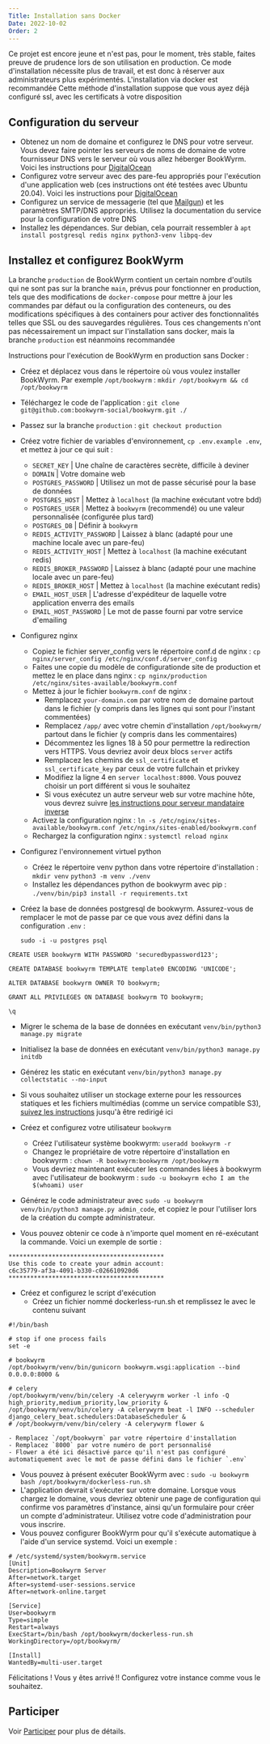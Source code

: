 ```yaml
---
Title: Installation sans Docker
Date: 2022-10-02
Order: 2
---
```


Ce projet est encore jeune et n'est pas, pour le moment, très stable, faites preuve de prudence lors de son utilisation en production. Ce mode d'installation nécessite plus de travail, et est donc à réserver aux administrateurs plus expérimentés. L'installation via docker est recommandée Cette méthode d'installation suppose que vous ayez déjà configuré ssl, avec les certificats à votre disposition

## Configuration du serveur
- Obtenez un nom de domaine et configurez le DNS pour votre serveur. Vous devez faire pointer les serveurs de noms de domaine de votre fournisseur DNS vers le serveur où vous allez héberger BookWyrm. Voici les instructions pour [DigitalOcean](https://www.digitalocean.com/community/tutorials/how-to-point-to-digitalocean-nameservers-from-common-domain-registrars)
- Configurez votre serveur avec des pare-feu appropriés pour l'exécution d'une application web (ces instructions ont été testées avec Ubuntu 20.04). Voici les instructions pour [DigitalOcean](https://www.digitalocean.com/community/tutorials/initial-server-setup-with-ubuntu-20-04)
- Configurez un service de messagerie (tel que [Mailgun](https://documentation.mailgun.com/en/latest/quickstart.html)) et les paramètres SMTP/DNS appropriés. Utilisez la documentation du service pour la configuration de votre DNS
- Installez les dépendances. Sur debian, cela pourrait ressembler à `apt install postgresql redis nginx python3-venv libpq-dev`

## Installez et configurez BookWyrm

La branche `production` de BookWyrm contient un certain nombre d'outils qui ne sont pas sur la branche `main`, prévus pour fonctionner en production, tels que des modifications de `docker-compose` pour mettre à jour les commandes par défaut ou la configuration des conteneurs, ou des modifications spécifiques à des containers pour activer des fonctionnalités telles que SSL ou des sauvegardes régulières. Tous ces changements n'ont pas nécessairement un impact sur l'installation sans docker, mais la branche `production` est néanmoins recommandée

Instructions pour l'exécution de BookWyrm en production sans Docker :

- Créez et déplacez vous dans le répertoire où vous voulez installer BookWyrm. Par exemple `/opt/bookwyrm` : `mkdir /opt/bookwyrm && cd /opt/bookwyrm`
- Téléchargez le code de l'application : `git clone git@github.com:bookwyrm-social/bookwyrm.git ./`
- Passez sur la branche `production` : `git checkout production`
- Créez votre fichier de variables d'environnement, `cp .env.example .env`, et mettez à jour ce qui suit :
    - `SECRET_KEY` | Une chaîne de caractères secrète, difficile à deviner
    - `DOMAIN` | Votre domaine web
    - `POSTGRES_PASSWORD` | Utilisez un mot de passe sécurisé pour la base de données
    - `POSTGRES_HOST` | Mettez à `localhost` (la machine exécutant votre bdd)
    - `POSTGRES_USER` | Mettez à `bookwyrm` (recommendé) ou une valeur personnalisée (configurée plus tard)
    - `POSTGRES_DB` | Définir à `bookwyrm`
    - `REDIS_ACTIVITY_PASSWORD` | Laissez à blanc (adapté pour une machine locale avec un pare-feu)
    - `REDIS_ACTIVITY_HOST` | Mettez à `localhost` (la machine exécutant redis)
    - `REDIS_BROKER_PASSWORD` | Laissez à blanc (adapté pour une machine locale avec un pare-feu)
    - `REDIS_BROKER_HOST` | Mettez à `localhost` (la machine exécutant redis)
    - `EMAIL_HOST_USER` | L'adresse d'expéditeur de laquelle votre application enverra des emails
    - `EMAIL_HOST_PASSWORD` | Le mot de passe fourni par votre service d'emailing
- Configurez nginx
    - Copiez le fichier server_config vers le répertoire conf.d de nginx : `cp nginx/server_config /etc/nginx/conf.d/server_config`
    - Faites une copie du modèle de configurationde site de production et mettez le en place dans nginx&nbsp;: `cp nginx/production /etc/nginx/sites-available/bookwyrm.conf`
    - Mettez à jour le fichier `bookwyrm.conf` de nginx :
        - Remplacez `your-domain.com` par votre nom de domaine partout dans le fichier (y compris dans les lignes qui sont pour l'instant commentées)
        - Remplacez `/app/` avec votre chemin d'installation `/opt/bookwyrm/` partout dans le fichier (y compris dans les commentaires)
        - Décommentez les lignes 18 à 50 pour permettre la redirection vers HTTPS. Vous devriez avoir deux blocs `server` actifs
        - Remplacez les chemins de `ssl_certificate` et `ssl_certificate_key` par ceux de votre fullchain et privkey
        - Modifiez la ligne 4 en `server localhost:8000`. Vous pouvez choisir un port différent si vous le souhaitez
        - Si vous exécutez un autre serveur web sur votre machine hôte, vous devrez suivre [les instructions pour serveur mandataire inverse](/reverse-proxy.html)
    - Activez la configuration nginx : `ln -s /etc/nginx/sites-available/bookwyrm.conf /etc/nginx/sites-enabled/bookwyrm.conf`
     - Rechargez la configuration nginx : `systemctl reload nginx`
- Configurez l'environnement virtuel python
    - Créez le répertoire venv python dans votre répertoire d'installation : `mkdir venv` `python3 -m venv ./venv`
    - Installez les dépendances python de bookwyrm avec pip : `./venv/bin/pip3 install -r requirements.txt`
- Créez la base de données postgresql de bookwyrm. Assurez-vous de remplacer le mot de passe par ce que vous avez défini dans la configuration `.env` :

    `sudo -i -u postgres psql`

```
CREATE USER bookwyrm WITH PASSWORD 'securedbypassword123';

CREATE DATABASE bookwyrm TEMPLATE template0 ENCODING 'UNICODE';

ALTER DATABASE bookwyrm OWNER TO bookwyrm;

GRANT ALL PRIVILEGES ON DATABASE bookwyrm TO bookwyrm;

\q
```

- Migrer le schema de la base de données en exécutant `venv/bin/python3 manage.py migrate`
- Initialisez la base de données en exécutant `venv/bin/python3 manage.py initdb`
- Générez les static en exécutant `venv/bin/python3 manage.py collectstatic --no-input`
- Si vous souhaitez utiliser un stockage externe pour les ressources statiques et les fichiers multimédias (comme un service compatible S3), [suivez les instructions](/external-storage.html) jusqu'à être redirigé ici
- Créez et configurez votre utilisateur `bookwyrm`
    - Créez l'utilisateur système bookwyrm: `useradd bookwyrm -r`
    - Changez le propriétaire de votre répertoire d'installation en bookwyrm&nbsp;: `chown -R bookwyrm:bookwyrm /opt/bookwyrm`
    - Vous devriez maintenant exécuter les commandes liées à bookwyrm avec l'utilisateur de bookwyrm : `sudo -u bookwyrm echo I am the $(whoami) user`

- Générez le code administrateur avec `sudo -u bookwyrm venv/bin/python3 manage.py admin_code`, et copiez le pour l'utiliser lors de la création du compte administrateur.
- Vous pouvez obtenir ce code à n'importe quel moment en ré-exécutant la commande. Voici un exemple de sortie :

``` { .sh }
*******************************************
Use this code to create your admin account:
c6c35779-af3a-4091-b330-c026610920d6
*******************************************
```

- Créez et configurez le script d'exécution
    - Créez un fichier nommé dockerless-run.sh et remplissez le avec le contenu suivant

``` { .sh }
#!/bin/bash

# stop if one process fails
set -e

# bookwyrm
/opt/bookwyrm/venv/bin/gunicorn bookwyrm.wsgi:application --bind 0.0.0.0:8000 &

# celery
/opt/bookwyrm/venv/bin/celery -A celerywyrm worker -l info -Q high_priority,medium_priority,low_priority &
/opt/bookwyrm/venv/bin/celery -A celerywyrm beat -l INFO --scheduler django_celery_beat.schedulers:DatabaseScheduler &
# /opt/bookwyrm/venv/bin/celery -A celerywyrm flower &
```
    - Remplacez `/opt/bookwyrm` par votre répertoire d'installation
    - Remplacez `8000` par votre numéro de port personnalisé
    - Flower a été ici désactivé parce qu'il n'est pas configuré automatiquement avec le mot de passe défini dans le fichier `.env`
- Vous pouvez à présent exécuter BookWyrm avec&nbsp;: `sudo -u bookwyrm bash /opt/bookwyrm/dockerless-run.sh`
- L'application devrait s'exécuter sur votre domaine. Lorsque vous chargez le domaine, vous devriez obtenir une page de configuration qui confirme vos paramètres d'instance, ainsi qu'un formulaire pour créer un compte d'administrateur. Utilisez votre code d'administration pour vous inscrire.
- Vous pouvez configurer BookWyrm pour qu'il s'exécute automatique à l'aide d'un service systemd. Voici un exemple :
```
# /etc/systemd/system/bookwyrm.service
[Unit]
Description=Bookwyrm Server
After=network.target
After=systemd-user-sessions.service
After=network-online.target

[Service]
User=bookwyrm
Type=simple
Restart=always
ExecStart=/bin/bash /opt/bookwyrm/dockerless-run.sh
WorkingDirectory=/opt/bookwyrm/

[Install]
WantedBy=multi-user.target
```

Félicitations ! Vous y êtes arrivé !! Configurez votre instance comme vous le souhaitez.

## Participer

Voir [Participer](https://joinbookwyrm.com/get-involved/) pour plus de détails.
